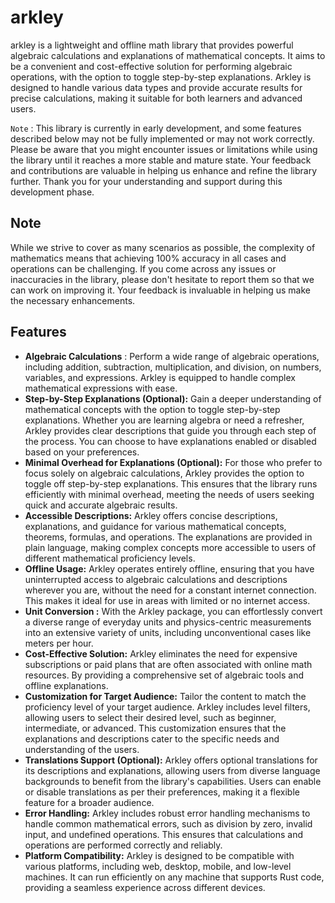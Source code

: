 # arkley

arkley is a lightweight and offline math library that provides powerful algebraic calculations and explanations of mathematical concepts. It aims to be a convenient and cost-effective solution for performing algebraic operations, with the option to toggle step-by-step explanations. Arkley is designed to handle various data types and provide accurate results for precise calculations, making it suitable for both learners and advanced users.

`Note` : This library is currently in early development, and some features described below may not be fully implemented or may not work correctly. Please be aware that you might encounter issues or limitations while using the library until it reaches a more stable and mature state. Your feedback and contributions are valuable in helping us enhance and refine the library further. Thank you for your understanding and support during this development phase.

## Note

While we strive to cover as many scenarios as possible, the complexity of mathematics means that achieving 100% accuracy in all cases and operations can be challenging. If you come across any issues or inaccuracies in the library, please don't hesitate to report them so that we can work on improving it. Your feedback is invaluable in helping us make the necessary enhancements.

## Features

* **Algebraic Calculations** : Perform a wide range of algebraic operations, including addition, subtraction, multiplication, and division, on numbers, variables, and expressions. Arkley is equipped to handle complex mathematical expressions with ease.
* **Step-by-Step Explanations  (Optional):** Gain a deeper understanding of mathematical concepts with the option to toggle step-by-step explanations. Whether you are learning algebra or need a refresher, Arkley provides clear descriptions that guide you through each step of the process. You can choose to have explanations enabled or disabled based on your preferences.
* **Minimal Overhead for Explanations (Optional):** For those who prefer to focus solely on algebraic calculations, Arkley provides the option to toggle off step-by-step explanations. This ensures that the library runs efficiently with minimal overhead, meeting the needs of users seeking quick and accurate algebraic results.
* **Accessible Descriptions:** Arkley offers concise descriptions, explanations, and guidance for various mathematical concepts, theorems, formulas, and operations. The explanations are provided in plain language, making complex concepts more accessible to users of different mathematical proficiency levels.
* **Offline Usage:** Arkley operates entirely offline, ensuring that you have uninterrupted access to algebraic calculations and descriptions wherever you are, without the need for a constant internet connection. This makes it ideal for use in areas with limited or no internet access.
* **Unit Conversion :**  With the Arkley package, you can effortlessly convert a diverse range of everyday units and physics-centric measurements into an extensive variety of units, including unconventional cases like meters per hour.
* **Cost-Effective Solution:** Arkley eliminates the need for expensive subscriptions or paid plans that are often associated with online math resources. By providing a comprehensive set of algebraic tools and offline explanations.
* **Customization for Target Audience:** Tailor the content to match the proficiency level of your target audience. Arkley includes level filters, allowing users to select their desired level, such as beginner, intermediate, or advanced. This customization ensures that the explanations and descriptions cater to the specific needs and understanding of the users.
* **Translations Support (Optional):** Arkley offers optional translations for its descriptions and explanations, allowing users from diverse language backgrounds to benefit from the library's capabilities. Users can enable or disable translations as per their preferences, making it a flexible feature for a broader audience.
* **Error Handling:** Arkley includes robust error handling mechanisms to handle common mathematical errors, such as division by zero, invalid input, and undefined operations. This ensures that calculations and operations are performed correctly and reliably.
* **Platform Compatibility:** Arkley is designed to be compatible with various platforms, including web, desktop, mobile, and low-level machines. It can run efficiently on any machine that supports Rust code, providing a seamless experience across different devices.
